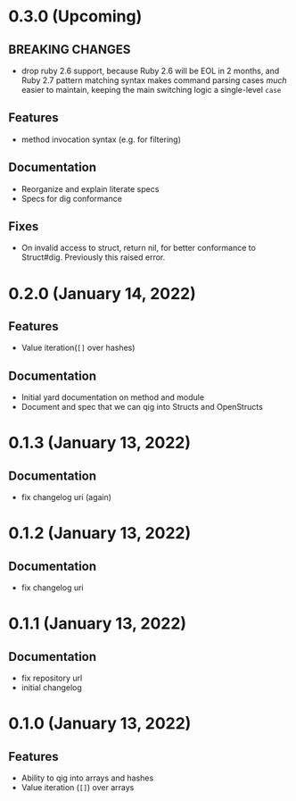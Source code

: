 # 0.3.0 (Upcoming)

## BREAKING CHANGES

- drop ruby 2.6 support, because Ruby 2.6 will be EOL in 2 months, and Ruby 2.7 pattern matching syntax makes
  command parsing cases *much* easier to maintain, keeping the main switching logic a single-level `case`

## Features

- method invocation syntax (e.g. for filtering)

## Documentation

- Reorganize and explain literate specs
- Specs for dig conformance

## Fixes

- On invalid access to struct, return nil, for better conformance to Struct#dig. Previously this raised error.

# 0.2.0 (January 14, 2022)

## Features

- Value iteration(`[]` over hashes)

## Documentation

- Initial yard documentation on method and module
- Document and spec that we can qig into Structs and OpenStructs

# 0.1.3 (January 13, 2022)

## Documentation

- fix changelog uri (again)

# 0.1.2 (January 13, 2022)

## Documentation

- fix changelog uri

# 0.1.1 (January 13, 2022)

## Documentation

- fix repository url
- initial changelog

# 0.1.0 (January 13, 2022)

## Features

- Ability to qig into arrays and hashes
- Value iteration (`[]`) over arrays
